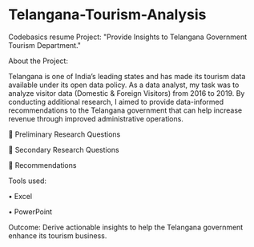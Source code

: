 # Telangana-Tourism-Analysis

Codebasics resume Project: "Provide Insights to Telangana Government Tourism Department."

About the Project:

Telangana is one of India’s leading states and has made its tourism data available under its open data policy. As a data analyst, my task was to analyze visitor data (Domestic & Foreign Visitors) from 2016 to 2019. By conducting additional research, I aimed to provide data-informed recommendations to the Telangana government that can help increase revenue through improved administrative operations.

📝 Preliminary Research Questions

📝 Secondary Research Questions

📝 Recommendations


Tools used:

•	Excel

•	PowerPoint


Outcome: 
Derive actionable insights to help the Telangana government enhance its tourism business.
